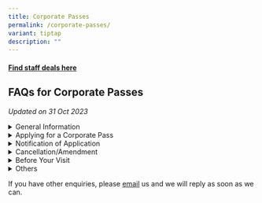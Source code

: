 ```yaml
---
title: Corporate Passes
permalink: /corporate-passes/
variant: tiptap
description: ""
---
```

<h4><a href="https://safpscwelfare.my.canva.site/deals" rel="noopener noreferrer nofollow" target="_blank">Find staff deals here</a></h4>
<h2>FAQs for Corporate Passes</h2>
<p><em>Updated on 31 Oct 2023</em>
</p>
<div data-type="detailGroup" class="isomer-accordion isomer-accordion-white">
<details class="isomer-details">
<summary>General Information</summary>
<div data-type="detailsContent" class="isomer-details-content">
<ul data-tight="true" class="tight">
<li>
<p><strong>What are Corporate Passes and who are eligible for them?</strong>
</p>
<p>Corporate passes grant successful MINDEF/SAF applicants free access to
the various local attractions, on a first come first served basis. Each
corporate pass can admit one MINDEF/SAF service personnel and up to three
(3) guests.</p>
<p></p>
</li>
<li>
<p><strong>Do I have to pay for the Corporate Passes?</strong>
</p>
<p>These passes are free for all MINDEF/SAF service personnel (including
NSF) who is holding his/her valid SAF Card/SAF Identity Card. MSD personnel
and those on No Pay Leave or Term of Absence will not be eligible for the
corporate passes.</p>
</li>
</ul>
</div>
</details>
<details class="isomer-details">
<summary>Applying for a Corporate Pass</summary>
<div data-type="detailsContent" class="isomer-details-content">
<ul data-tight="true" class="tight">
<li>
<p>When and how do I apply for the Corporate Pass?</p>
<p>a) <u>Release of Passes</u>
</p>
<p>Passes are released for booking thrice a year. The upcoming booking windows
are (a) Dec 2023 to Mar 2024; (b) Apr to Jun 2024; and (c) Jul to Nov 2024.
Passes will be released one to two weeks before the start of each period
and are allocated on a first come first served basis. Pass releases will
be publicised on The Noticeboard and detailed instructions will be given
with each announcement.</p>
</li>
</ul>
<p></p>
<p>b) <u>Apply on EventBrite</u>
</p>
<p>Corporate Pass applications are to be submitted through Eventbrite. Visit
<a href="https://go.gov.sg/safpscwelfareportal" rel="noopener noreferrer nofollow" target="_blank">https://go.gov.sg/safpscwelfareportal</a>to access the application pages.</p>
<p>i. <u>Eventbrite account</u>. You will need to ensure that you have an
Eventbrite account before you can apply for the corporate pass.</p>
<p>ii. <u>Password Authentication</u>. You will need a password to access
the Eventbrite application page for the MINDEF/SAF Corporate Passes. This
can be found in the publicity poster sent by MINDEF Employee Communications
via The Noticeboard, M365 and Athena before the start of each booking window.
The password changes for every window, so be sure to keep a look out for
it!</p>
<p></p>
<ul data-tight="true" class="tight">
<li>
<p><strong>Why am I unable to make a booking for my desired date of visit?</strong>
</p>
<p>This indicates that tickets for your desired date of visit are fully booked.
You can select another date of visit or check the booking website from
time to time as some slots may become available due to cancellations.</p>
<p></p>
</li>
<li>
<p><strong>Can I apply for more than one corporate pass for the same location, in the same booking window?</strong>
</p>
<p>To give everyone an opportunity to visit the attractions, each service
personnel is allowed to book only <strong><u>one</u></strong> corporate pass
for each location in each booking window. <u>Multiple bookings for the same location within each window will be cancelled without prior notice.</u>
</p>
<p></p>
</li>
<li>
<p><strong>I am going to ORD/resign/retire before my visit. Can I still apply for a Corporate Pass?</strong>
</p>
<p>The use of Corporate Passes is a welfare provision meant for in-service
personnel. Do ensure that you are still in service at the point of visit.</p>
</li>
</ul>
</div>
</details>
<details class="isomer-details">
<summary>Notification of Application</summary>
<div data-type="detailsContent" class="isomer-details-content">
<ul data-tight="true" class="tight">
<li>
<p><strong>How do I know if my application for the corporate pass was successful?</strong>
</p>
<p>You will receive the following if you have successfully applied for a
pass:</p>
<p>a) An order confirmation email from Eventbrite, on the day of application.</p>
<p>b) An email from PostmanSG with the Authorisation letter attached, three
(3) working days before your intended date of visit.</p>
<p>Please check that the details on the letter are correct and <a href="mailto:Welfare_Benefits_Enquiry@defence.gov.sg?subject=Corporate Pass Enquiry" rel="noopener noreferrer nofollow" target="_blank">email</a> us
if there are errors.</p>
</li>
</ul>
<p></p>
<ul data-tight="true" class="tight">
<li>
<p><strong>What do I do if I have not received the authorisation letter three (3) working days before my intended date of visit?</strong>
</p>
<p>Please check your spam/junk mailbox as the authorisation letter from PostmanSG
could have been routed there. You can request the authorisation letter
to be resent to you via <a href="mailto:Welfare_Benefits_Enquiry@defence.gov.sg?subject=Corporate Pass Enquiry" rel="noopener noreferrer nofollow" target="_blank">email</a> if
you are still unable to find it.</p>
</li>
</ul>
<p></p>
<ul data-tight="true" class="tight">
<li>
<p><strong>Is the authorisation letter transferable?</strong>
</p>
<p>No, the authorisation letter is not transferable. The MINDEF/SAF service
personnel who has applied for the corporate pass must be present on the
day of visit. He/she will be required to show his/her valid SAF Card/SAF
Identity Card and the Authorisation Letter at the point of entry. In the
event of unauthorised use, entry is chargeable at prevailing walk-in rates.</p>
</li>
</ul>
</div>
</details>
<details class="isomer-details">
<summary>Cancellation/Amendment</summary>
<div data-type="detailsContent" class="isomer-details-content">
<ul data-tight="true" class="tight">
<li>
<p><strong>How do I change or cancel my Corporate Pass application?</strong>
</p>
<p>If the authorisation letter has not been issued, you may cancel your application
directly via Eventbrite and re-apply for your desired date of visit.</p>
<p></p>
<p>However, if an authorisation letter has been issued, you will not be able
to cancel or make further amendments to your application. Cancellations
are discouraged as the corporate pass will be forfeited, if unused.</p>
</li>
</ul>
</div>
</details>
<details class="isomer-details">
<summary>Before Your Visit</summary>
<div data-type="detailsContent" class="isomer-details-content">
<ul data-tight="true" class="tight">
<li>
<p><strong>Do I need to prebook timeslot to visit the attractions?</strong>
</p>
<p>You will need to prebook your preferred timeslot only for (a) <u>Singapore Zoo and River Wonders</u> and
(b) <u>SuperPark Singapore</u>. You can do so upon receipt of your authorisation
letter.</p>
<p></p>
<p>a) <u>Singapore Zoo and River Wonders</u>. Do refer to the infographic
below for more information. Select “<em>I am an Adopter, ASA, Public &amp; Corporate Member, Volunteer, Staff or Family of Staff from Mandai Wildlife Group</em>”
and <em>Click Proceed</em> at <u>Step 2</u>.</p>
<div class="isomer-image-wrapper">
<img style="width: 100%" height="auto" width="100%" alt="Steps to book Zoo visit" src="/images/zoo_corporate_pass.png">
</div>
<p>b) <u>SuperPark Singapore</u>. After you have received your Authorisation
letter via Postman, you must pre-book a play session at the <a href="https://superpark.com.sg/tickets-corporate-annual-pass" rel="noopener noreferrer nofollow" target="_blank">SuperPark Singapore's website</a> before
your date of visit.</p>
<p></p>
</li>
</ul>
<p>Each play session is limited to 3 hours for Non-Peak period (Mon to Fri
excluding Public Holidays and School Holidays); and 2 hours for Peak period
(Sat, Sun, Public Holidays and School Holidays).</p>
<p></p>
<ul data-tight="true" class="tight">
<li>
<p><strong>What if I need more than 4 tickets?</strong>
</p>
<p>If you need more than 4 tickets, you will need to purchase additional
tickets directly with the places of attraction.</p>
<p></p>
<p>For <u>SuperPark Singapore</u>, you may purchase up to 4 additional tickets
at a 15% discount for a same-day visit. You may email SuperPark Singapore
at least 3 working days in advance or buy the tickets on site, subject
to availability. Pre-payment will be required if you wish to secure the
additional tickets in advance.</p>
</li>
</ul>
<p></p>
<ul data-tight="true" class="tight">
<li>
<p><strong>What other discounts are applicable at the attractions?</strong>
</p>
<p>You can show your Authorisation Letter to enjoy corporate discounts (if
any) offered by the operators. Please note that the discounts are subject
to changes by the operators and you may refer to the attractions’ respective
website for the latest information.</p>
</li>
</ul>
</div>
</details>
<details class="isomer-details">
<summary>Others</summary>
<div data-type="detailsContent" class="isomer-details-content">
<ul data-tight="true" class="tight">
<li>
<p><strong>What documents should I bring on the day of visit?</strong>
</p>
</li>
</ul>
<p>The service personnel <u>must</u> be present at the point of entry and is
required to show the Authorisation Letter and the valid SAF Card/SAF Identity
Card. For entry to SuperPark Singapore, you must <u>also</u> present the
E-Ticket (electronic ticket from your email) for the play session you have
booked, at the point of entry.</p>
<p></p>
<ul data-tight="true" class="tight">
<li>
<p><strong>Can I bring my own socks to the SuperPark Singapore?</strong>
</p>
</li>
</ul>
<p>You are required to wear the SuperPark Grip Socks before you are allowed
into the play area. You may purchase SuperPark Grip Socks at $3.50 per
pair, either online when you book the play session, or onsite during the
day of visit.</p>
<p></p>
<ul data-tight="true" class="tight">
<li>
<p><strong>Do children require a pass for entry to the different places of interests?</strong>
</p>
</li>
</ul>
<p>For visits to the Gardens by the Bay and Singapore Zoo and River Wonders,
children aged 3 years and above will require a pass for entry; Children
below 3 years old can enter for free.</p>
<p></p>
<p>For visits to SuperPark Singapore, all visitors aged 1 year and above
will require a pass for entry; Children below 1 year old can enter the
play area for free.</p>
<p></p>
<ul data-tight="true" class="tight">
<li>
<p><strong>Any closure dates I should take note of for the 3 attractions?</strong>
</p>
</li>
</ul>
<p>There are scheduled monthly maintenance closure dates at Gardens by the
Bay (one day a month, per attraction). There are no scheduled closure dates
for Singapore Zoo and River Wonders and SuperPark Singapore. You may wish
to check the respective websites for more details before your visit:</p>
<table style="minWidth: 50px">
<colgroup>
<col>
<col>
</colgroup>
<tbody>
<tr>
<th rowspan="1" colspan="1">
<p>Attractions</p>
</th>
<th rowspan="1" colspan="1">
<p>Websites</p>
</th>
</tr>
<tr>
<td rowspan="1" colspan="1">
<p>Gardens by the Bay</p>
</td>
<td rowspan="1" colspan="1">
<p>https://www.gardensbythebay.com.sg</p>
</td>
</tr>
<tr>
<td rowspan="1" colspan="1">
<p>Singapore Zoo and River Wonders</p>
</td>
<td rowspan="1" colspan="1">
<p><a href="https://www.mandai.com" rel="noopener noreferrer nofollow" target="_blank">https://www.mandai.com</a>
</p>
</td>
</tr>
<tr>
<td rowspan="1" colspan="1">
<p>SuperPark Singapore</p>
</td>
<td rowspan="1" colspan="1">
<p><a href="https://www.superpark.com.sg" rel="noopener noreferrer nofollow" target="_blank">https://www.superpark.com.sg</a>
</p>
</td>
</tr>
</tbody>
</table>
</div>
</details>
</div>
<p>If you have other enquiries, please <a href="mailto:Welfare_Benefits_Enquiry@defence.gov.sg?subject=Corporate Pass Enquiry" rel="noopener noreferrer nofollow" target="_blank">email</a> us
and we will reply as soon as we can.</p>